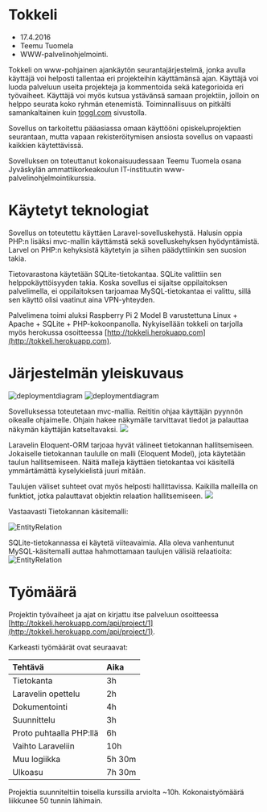 # Tokkeli

* 17.4.2016
* Teemu Tuomela
* WWW-palvelinohjelmointi.

Tokkeli on www-pohjainen ajankäytön seurantajärjestelmä, jonka avulla käyttäjä voi helposti tallentaa eri projekteihin käyttämänsä ajan. Käyttäjä voi luoda palveluun useita projekteja ja kommentoida sekä kategorioida eri työvaiheet. Käyttäjä voi myös kutsua ystävänsä samaan projektiin, jolloin on helppo seurata koko ryhmän etenemistä. Toiminnallisuus on pitkälti samankaltainen kuin [toggl.com](https://toggl.com/) sivustolla.

Sovellus on tarkoitettu pääasiassa omaan käyttööni opiskeluprojektien seurantaan, mutta vapaan rekisteröitymisen ansiosta sovellus on vapaasti kaikkien käytettävissä.

Sovelluksen on toteuttanut kokonaisuudessaan Teemu Tuomela osana Jyväskylän ammattikorkeakoulun IT-instituutin www-palvelinohjelmointikurssia.

# Käytetyt teknologiat

Sovellus on toteutettu käyttäen Laravel-sovelluskehystä. Halusin oppia PHP:n lisäksi mvc-mallin käyttämstä sekä sovelluskehyksen hyödyntämistä. Larvel on PHP:n kehyksistä käytetyin ja siihen päädyttiinkin sen suosion takia.

Tietovarastona käytetään SQLite-tietokantaa. SQLite valittiin sen helppokäyttöisyyden takia. Koska sovellus ei sijaitse oppilaitoksen palvelimella, ei oppilaitoksen tarjoamaa MySQL-tietokantaa ei valittu, sillä sen käyttö olisi vaatinut aina VPN-yhteyden.

Palvelimena toimi aluksi Raspberry Pi 2 Model B varustettuna Linux + Apache + SQLite + PHP-kokoonpanolla. Nykyisellään tokkeli on tarjolla myös herokussa osoitteessa [http://tokkeli.herokuapp.com](http://tokkeli.herokuapp.com).

# Järjestelmän yleiskuvaus
![deploymentdiagram](http://student.labranet.jamk.fi/~H8705/IIM50300/deployment1.png)
![deploymentdiagram](http://student.labranet.jamk.fi/~H8705/IIM50300/deployment2.png)

Sovelluksessa toteutetaan mvc-mallia. Reititin ohjaa käyttäjän pyynnön oikealle ohjaimelle. Ohjain hakee näkymälle tarvittavat tiedot ja palauttaa näkymän käyttäjän katseltavaksi.
![](http://student.labranet.jamk.fi/~H8705/IIM50300/sequencediagram.png)

Laravelin Eloquent-ORM tarjoaa hyvät välineet tietokannan hallitsemiseen. Jokaiselle tietokannan taululle on malli (Eloquent Model), jota käytetään taulun hallitsemiseen. Näitä malleja käyttäen tietokantaa voi käsitellä ymmärtämättä kyselykielistä juuri mitään.

Taulujen väliset suhteet ovat myös helposti hallittavissa. Kaikilla malleilla on funktiot, jotka palauttavat objektin relaation hallitsemiseen.
![](http://student.labranet.jamk.fi/~H8705/IIM50300/luokkakaavio.png)

Vastaavasti Tietokannan käsitemalli:

![EntityRelation](http://student.labranet.jamk.fi/~H8705/IIM50300/entityrelation.png)

SQLite-tietokannassa ei käytetä viiteavaimia. Alla oleva vanhentunut MySQL-käsitemalli auttaa hahmottamaan taulujen välisiä relaatioita:
![EntityRelation](http://student.labranet.jamk.fi/~H8705/IIM50300/entityrelation-old.png)

# Työmäärä
Projektin työvaiheet ja ajat on kirjattu itse palveluun osoitteessa [http://tokkeli.herokuapp.com/api/project/1](http://tokkeli.herokuapp.com/api/project/1).

Karkeasti työmäärät ovat seuraavat:

|Tehtävä                |Aika|
|:----------------------|:---|
|Tietokanta             |3h|
|Laravelin opettelu     |2h|
|Dokumentointi          |4h|
|Suunnittelu            |3h|
|Proto puhtaalla PHP:llä|6h|
|Vaihto Laraveliin      |10h|
|Muu logiikka           |5h 30m|
|Ulkoasu                |7h 30m|

Projektia suunniteltiin toisella kurssilla arviolta ~10h. Kokonaistyömäärä liikkunee 50 tunnin lähimain.
